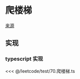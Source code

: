 # 爬楼梯
[来源](https://leetcode.cn/problems/climbing-stairs/)

## 实现

### typescript 实现

<<< @/leetcode/test/70.爬楼梯.ts

